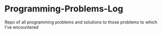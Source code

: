 # Programming-Problems-Log

Repo of all programming problems and solutions to those problems to which I've encountered

